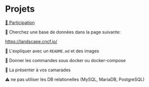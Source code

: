 
# Projets

[:tada: Participation](.scripts/Participation.md)

:round_pushpin: Cherchez une base de données dans la page suivante:

https://landscape.cncf.io/

:round_pushpin: L'expliquer avec un `README.md` et des images

:round_pushpin: Donner les commandes sous docker ou docker-compose

:round_pushpin: La présenter à vos camarades

:warning: ne pas utiliser les DB relationelles (MySQL, MariaDB, PostgreSQL)
